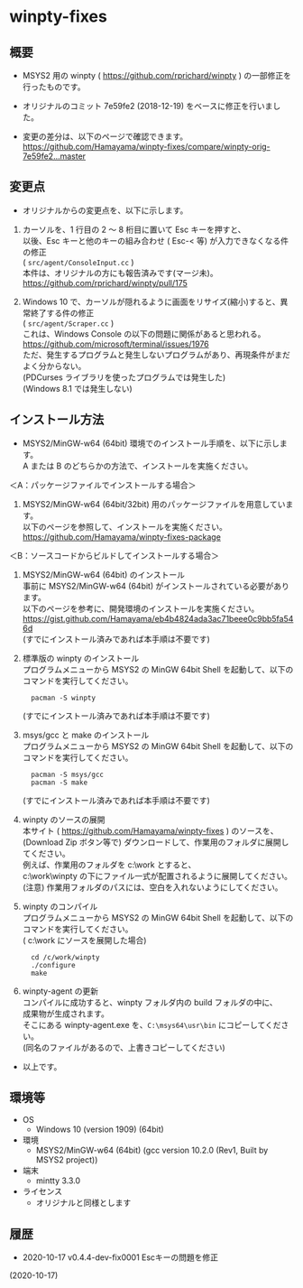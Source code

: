 # winpty-fixes

## 概要
- MSYS2 用の winpty ( https://github.com/rprichard/winpty ) の一部修正を行ったものです。

- オリジナルのコミット 7e59fe2 (2018-12-19) をベースに修正を行いました。

- 変更の差分は、以下のページで確認できます。  
  https://github.com/Hamayama/winpty-fixes/compare/winpty-orig-7e59fe2...master


## 変更点
- オリジナルからの変更点を、以下に示します。

1. カーソルを、1 行目の 2 ～ 8 桁目に置いて Esc キーを押すと、  
   以後、Esc キーと他のキーの組み合わせ ( Esc-< 等) が入力できなくなる件の修正  
   ( `src/agent/ConsoleInput.cc` )  
   本件は、オリジナルの方にも報告済みです(マージ未)。  
   https://github.com/rprichard/winpty/pull/175

2. Windows 10 で、カーソルが隠れるように画面をリサイズ(縮小)すると、異常終了する件の修正  
   ( `src/agent/Scraper.cc` )  
   これは、Windows Console の以下の問題に関係があると思われる。  
   https://github.com/microsoft/terminal/issues/1976  
   ただ、発生するプログラムと発生しないプログラムがあり、再現条件がまだよく分からない。  
   (PDCurses ライブラリを使ったプログラムでは発生した)  
   (Windows 8.1 では発生しない)


## インストール方法
- MSYS2/MinGW-w64 (64bit) 環境でのインストール手順を、以下に示します。  
  A または B のどちらかの方法で、インストールを実施ください。

＜A：パッケージファイルでインストールする場合＞

1. MSYS2/MinGW-w64 (64bit/32bit) 用のパッケージファイルを用意しています。  
   以下のページを参照して、インストールを実施ください。  
   https://github.com/Hamayama/winpty-fixes-package

＜B：ソースコードからビルドしてインストールする場合＞

1. MSYS2/MinGW-w64 (64bit) のインストール  
   事前に MSYS2/MinGW-w64 (64bit) がインストールされている必要があります。  
   以下のページを参考に、開発環境のインストールを実施ください。  
   https://gist.github.com/Hamayama/eb4b4824ada3ac71beee0c9bb5fa546d  
   (すでにインストール済みであれば本手順は不要です)

2. 標準版の winpty のインストール  
   プログラムメニューから MSYS2 の MinGW 64bit Shell を起動して、以下のコマンドを実行してください。
   ```
     pacman -S winpty
   ```
   (すでにインストール済みであれば本手順は不要です)

3. msys/gcc と make のインストール  
   プログラムメニューから MSYS2 の MinGW 64bit Shell を起動して、以下のコマンドを実行してください。
   ```
     pacman -S msys/gcc
     pacman -S make
   ```
   (すでにインストール済みであれば本手順は不要です)

4. winpty のソースの展開  
   本サイト ( https://github.com/Hamayama/winpty-fixes ) のソースを、  
   (Download Zip ボタン等で) ダウンロードして、作業用のフォルダに展開してください。  
   例えば、作業用のフォルダを c:\work とすると、  
   c:\work\winpty の下にファイル一式が配置されるように展開してください。  
   (注意) 作業用フォルダのパスには、空白を入れないようにしてください。

5. winpty のコンパイル  
   プログラムメニューから MSYS2 の MinGW 64bit Shell を起動して、以下のコマンドを実行してください。  
   ( c:\work にソースを展開した場合)
   ```
     cd /c/work/winpty
     ./configure
     make
   ```

6. winpty-agent の更新  
   コンパイルに成功すると、winpty フォルダ内の build フォルダの中に、  
   成果物が生成されます。  
   そこにある winpty-agent.exe を、`C:\msys64\usr\bin` にコピーしてください。  
   (同名のファイルがあるので、上書きコピーしてください)

- 以上です。


## 環境等
- OS
  - Windows 10 (version 1909) (64bit)
- 環境
  - MSYS2/MinGW-w64 (64bit) (gcc version 10.2.0 (Rev1, Built by MSYS2 project))
- 端末
  - mintty 3.3.0
- ライセンス
  - オリジナルと同様とします

## 履歴
- 2020-10-17 v0.4.4-dev-fix0001 Escキーの問題を修正


(2020-10-17)
